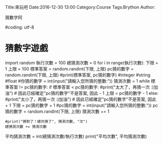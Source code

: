 Title:來玩吧
Date:2016-12-30 13:00
Category:Course
Tags:Brython
Author:
 
 猜數字阿
 
 <!-- PELICAN_END_SUMMARY -->

<!-- 導入 Brython 標準程式庫 -->

<script type="text/javascript" 
    src="https://cdn.rawgit.com/brython-dev/brython/master/www/src/brython_dist.js">
</script>

<!-- 啟動 Brython -->

<script>
window.onload=function(){
brython(1);
}
</script>

<!-- 以下可以執行  Brython 程式 -->

#coding: utf-8
# 猜數字遊戲
import random
執行次數 = 100
總猜測次數 = 0
for i in range(執行次數):
    下限 = 1
    上限 = 100
    標準答案 = random.randint(下限, 上限)
    pc猜的數字 = random.randint(下限, 上限)
    #print(標準答案, pc猜的數字)
    #integer
    #string
    #float
    #你猜的數字 = int(input("請輸入您所猜的整數:"))
    猜測次數 = 1
    while 標準答案 != pc猜的數字:
        if 標準答案 < pc猜的數字:
            #print("太大了，再猜一次 :)加油")
            # 因此已經確定"pc猜的數字"不是答案, 因此 - 1
            上限 = pc猜的數字 - 1
        else:
            #print("太小了，再猜一次 :)加油")
            # 因此已經確定"pc猜的數字"不是答案, 因此 + 1
            下限 = pc猜的數字 + 1
        #pc猜的數字 = int(input("請輸入您所猜的整數:"))
        pc猜的數字 = random.randint(下限, 上限)
        猜測次數 += 1
        
    #print("猜對了！總共猜了", 猜測次數, "次")
    總猜測次數 += 猜測次數
平均猜測次數 = int(總猜測次數/執行次數)
print("平均次數", 平均猜測次數)
